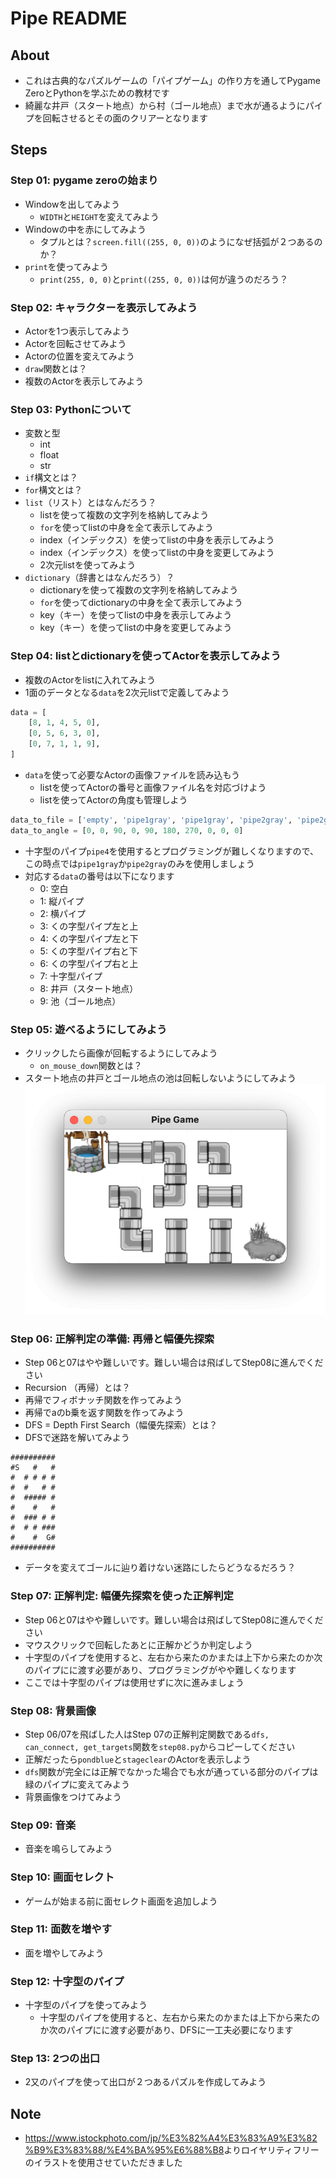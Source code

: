 # Pipe README

## About

* これは古典的なパズルゲームの「パイプゲーム」の作り方を通してPygame ZeroとPythonを学ぶための教材です
* 綺麗な井戸（スタート地点）から村（ゴール地点）まで水が通るようにパイプを回転させるとその面のクリアーとなります

## Steps

### Step 01: pygame zeroの始まり

* Windowを出してみよう
  * `WIDTH`と`HEIGHT`を変えてみよう
* Windowの中を赤にしてみよう
  * タプルとは？`screen.fill((255, 0, 0))`のようになぜ括弧が２つあるのか？
* `print`を使ってみよう
  * `print(255, 0, 0)`と`print((255, 0, 0))`は何が違うのだろう？

### Step 02: キャラクターを表示してみよう

* Actorを1つ表示してみよう
* Actorを回転させてみよう
* Actorの位置を変えてみよう
* `draw`関数とは？
* 複数のActorを表示してみよう

### Step 03: Pythonについて

* 変数と型
  * int
  * float
  * str
* `if`構文とは？
* `for`構文とは？
* `list`（リスト）とはなんだろう？
  * listを使って複数の文字列を格納してみよう
  * `for`を使ってlistの中身を全て表示してみよう
  * index（インデックス）を使ってlistの中身を表示してみよう
  * index（インデックス）を使ってlistの中身を変更してみよう
  * 2次元listを使ってみよう
* `dictionary`（辞書とはなんだろう）？
  * dictionaryを使って複数の文字列を格納してみよう
  * `for`を使ってdictionaryの中身を全て表示してみよう
  * key（キー）を使ってlistの中身を表示してみよう
  * key（キー）を使ってlistの中身を変更してみよう

### Step 04: listとdictionaryを使ってActorを表示してみよう

* 複数のActorをlistに入れてみよう
* 1面のデータとなる`data`を2次元listで定義してみよう

```python
data = [
    [8, 1, 4, 5, 0],
    [0, 5, 6, 3, 0],
    [0, 7, 1, 1, 9],
]
```

* `data`を使って必要なActorの画像ファイルを読み込もう
  * listを使ってActorの番号と画像ファイル名を対応づけよう
  * listを使ってActorの角度も管理しよう

```python
data_to_file = ['empty', 'pipe1gray', 'pipe1gray', 'pipe2gray', 'pipe2gray', 'pipe2gray', 'pipe2gray', 'pipe3gray', 'well', 'pondgray']
data_to_angle = [0, 0, 90, 0, 90, 180, 270, 0, 0, 0]
```

* 十字型のパイプ`pipe4`を使用するとプログラミングが難しくなりますので、この時点では`pipe1gray`か`pipe2gray`のみを使用しましょう
* 対応する`data`の番号は以下になります
  * 0: 空白
  * 1: 縦パイプ
  * 2: 横パイプ
  * 3: くの字型パイプ左と上
  * 4: くの字型パイプ左と下
  * 5: くの字型パイプ右と下
  * 6: くの字型パイプ右と上
  * 7: 十字型パイプ
  * 8: 井戸（スタート地点）
  * 9: 池（ゴール地点）

### Step 05: 遊べるようにしてみよう

* クリックしたら画像が回転するようにしてみよう
  * `on_mouse_down`関数とは？
* スタート地点の井戸とゴール地点の池は回転しないようにしてみよう
![screen01](./docs/screen01.png)

### Step 06: 正解判定の準備: 再帰と幅優先探索

* Step 06と07はやや難しいです。難しい場合は飛ばしてStep08に進んでください
* Recursion （再帰）とは？
* 再帰でフィボナッチ関数を作ってみよう
* 再帰でaのb乗を返す関数を作ってみよう
* DFS = Depth First Search（幅優先探索）とは？
* DFSで迷路を解いてみよう

```text
##########
#S   #   #
#  # # # #
#  #   # #
#  ##### #
#    #   #
#  ### # #
#  # # ###
#    #  G#
##########
```

* データを変えてゴールに辿り着けない迷路にしたらどうなるだろう？

### Step 07: 正解判定: 幅優先探索を使った正解判定

* Step 06と07はやや難しいです。難しい場合は飛ばしてStep08に進んでください
* マウスクリックで回転したあとに正解かどうか判定しよう
* 十字型のパイプを使用すると、左右から来たのかまたは上下から来たのか次のパイプにに渡す必要があり、プログラミングがやや難しくなります
* ここでは十字型のパイプは使用せずに次に進みましょう

### Step 08: 背景画像

* Step 06/07を飛ばした人はStep 07の正解判定関数である`dfs, can_connect, get_targets`関数を`step08.py`からコピーしてください
* 正解だったら`pondblue`と`stageclear`のActorを表示しよう
* `dfs`関数が完全には正解でなかった場合でも水が通っている部分のパイプは緑のパイプに変えてみよう
* 背景画像をつけてみよう

### Step 09: 音楽

* 音楽を鳴らしてみよう

### Step 10: 画面セレクト

* ゲームが始まる前に面セレクト画面を追加しよう

### Step 11: 面数を増やす

* 面を増やしてみよう

### Step 12: 十字型のパイプ

* 十字型のパイプを使ってみよう
  * 十字型のパイプを使用すると、左右から来たのかまたは上下から来たのか次のパイプにに渡す必要があり、DFSに一工夫必要になります

### Step 13: 2つの出口

* 2又のパイプを使って出口が２つあるパズルを作成してみよう

## Note

* <https://www.istockphoto.com/jp/%E3%82%A4%E3%83%A9%E3%82%B9%E3%83%88/%E4%BA%95%E6%88%B8>よりロイヤリティフリーのイラストを使用させていただきました